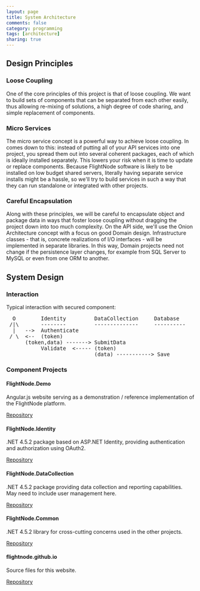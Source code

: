 ```yaml
---
layout: page
title: System Architecture
comments: false
category: programming
tags: [architecture]
sharing: true
---
```


## Design Principles

### Loose Coupling

One of the core principles of this project is that of loose coupling. We want 
to build sets of components that can be separated from each other easily, thus
allowing re-mixing of solutions, a high degree of code sharing, and simple
replacement of components.

### Micro Services

The micro service concept is a powerful way to achieve loose coupling. In comes
down to this: instead of putting all of your API services into one project,
you spread them out into several coherent packages, each of which is ideally
installed separately. This lowers your risk when it is time to update or replace 
components. Because FlightNode software is likely to be installed on low
budget shared servers, literally having separate service installs might be a hassle,
so we'll try to build services in such a way that they can run standalone or
integrated with other projects. 

### Careful Encapsulation

Along with these principles, we will be careful to encapsulate object and package
data in ways that foster loose coupling without dragging the project down into
too much complexity. On the API side, we'll use the Onion Architecture concept
with a focus on good Domain design. Infrastructure classes - that is, concrete
realizations of I/O interfaces - will be implemented in separate libraries. In this
way, Domain projects need not change if the persistence layer changes, for 
example from SQL Server to MySQL or even from one ORM to another.

## System Design

### Interaction

Typical interaction with secured component:

<pre>
  O        Identity         DataCollection     Database  
 /|\       --------         --------------     ----------  
  |   -->  Authenticate  
 / \  <--  (token)  
      (token,data) -------> SubmitData  
           Validate  <----- (token)     
                            (data) -----------> Save       
</pre>

### Component Projects

#### FlightNode.Demo

Angular.js website serving as a demonstration / reference implementation of
the FlightNode platform.

[Repository](https://github.com/FlightNode/FlightNode.Demo)

#### FlightNode.Identity

.NET 4.5.2 package based on ASP.NET Identity, providing authentication and authorization
using OAuth2.

[Repository](https://github.com/FlightNode/FlightNode.Identity)

#### FlightNode.DataCollection

.NET 4.5.2 package providing data collection and reporting capabilities. May need to
include user management here.

[Repository](https://github.com/FlightNode/FlightNode.DataCollection)

#### FlightNode.Common

.NET 4.5.2 library for cross-cutting concerns used in the other projects.

[Repository](https://github.com/FlightNode/FlightNode.Common)

#### flightnode.github.io

Source files for this website.

[Repository](https://github.com/FlightNode/flightnode.github.io)